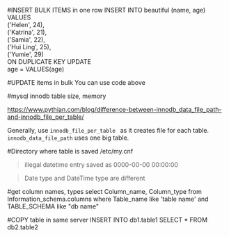 #INSERT BULK ITEMS in one row
INSERT INTO beautiful (name, age) VALUES  
    ('Helen', 24),  
    ('Katrina', 21),  
    ('Samia', 22),  
    ('Hui Ling', 25),  
    ('Yumie', 29)  
ON DUPLICATE KEY UPDATE  
    age = VALUES(age)  


#UPDATE items in bulk
You can use code above

#mysql innodb table size, memory

https://www.pythian.com/blog/difference-between-innodb_data_file_path-and-innodb_file_per_table/

Generally, use `innodb_file_per_table ` as it creates file for each table.
`innodb_data_file_path` uses one big table. 

#Directory where table is saved
/etc/my.cnf

> illegal datetime entry saved as  0000-00-00 00:00:00

> Date type and DateTime type are different

#get column names, types
select Column_name, Column_type 
from Information_schema.columns 
where Table_name like 'table name'
 and TABLE_SCHEMA like "db name"

#COPY table in same server
INSERT INTO db1.table1 
SELECT * FROM db2.table2
